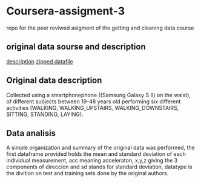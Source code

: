 # Coursera-assigment-3
repo for the peer reviwed asigment of the getting and cleaning data course

## original data sourse and description
[description](http://archive.ics.uci.edu/ml/datasets/Human+Activity+Recognition+Using+Smartphones)
[zipped datafile](https://d396qusza40orc.cloudfront.net/getdata%2Fprojectfiles%2FUCI%20HAR%20Dataset.zip)

## Original data description
Collected using a smartphonephone ((Samsung Galaxy S II) on the waist), of different subjects between 19-48 years old performing six different activities (WALKING, WALKING_UPSTAIRS, WALKING_DOWNSTAIRS, SITTING, STANDING, LAYING).

## Data analisis
A simple organization and summary of the original data was performed, the first dataframe provided holds the mean and standard deviation of each individual measurement, acc meaning acceleraton, x,y,z giving the 3 components of direccion and sd stands for standard deviation,
datatype is the divition on test and training sets done by the original authors.
